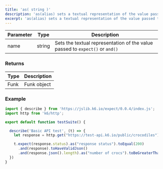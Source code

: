 ```yaml
---
title: 'as( string )'
description: 'as(alias) sets a textual representation of the value passed to expect or and.'
excerpt: 'as(alias) sets a textual representation of the value passed to expect or and.'
---
```



| Parameter      | Type   | Description |
| -------------- | ------ | ---- |
| name           | string | Sets the textual representation of the value passed to `expect()` or `and()` |


### Returns

| Type   | Description                     |
| ------ | ------------------------------- |
| Funk   | Funk object |

### Example

<CodeGroup labels={[]}>

```javascript
import { describe } from 'https://jslib.k6.io/expect/0.0.4/index.js';
import http from 'k6/http';

export default function testSuite() {

  describe('Basic API test', (t) => {
    let response = http.get("https://test-api.k6.io/public/crocodiles")

    t.expect(response.status).as("response status").toEqual(200)
      .and(response).toHaveValidJson()
      .and(response.json().length).as("number of crocs").toBeGreaterThan(5);
  })
}
```

</CodeGroup>

